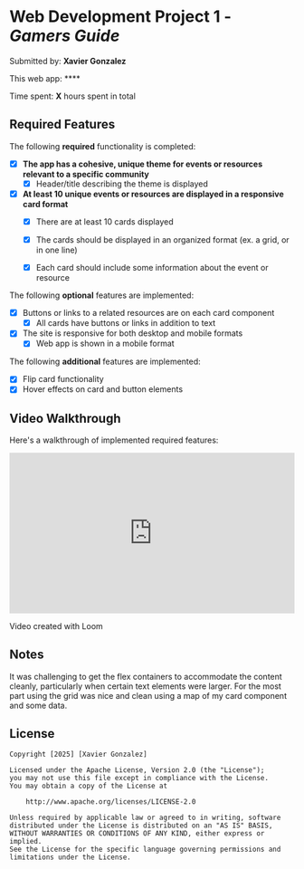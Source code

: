 # Web Development Project 1 - *Gamers Guide*

Submitted by: **Xavier Gonzalez**

This web app: ****

Time spent: **X** hours spent in total

## Required Features

The following **required** functionality is completed:

- [x] **The app has a cohesive, unique theme for events or resources relevant to a specific community**
  - [x] Header/title describing the theme is displayed
- [x] **At least 10 unique events or resources are displayed in a responsive card format**
  - [x] There are at least 10 cards displayed 
  - [x] The cards should be displayed in an organized format (ex. a grid, or in one line)
  - [x] Each card should include some information about the event or resource


The following **optional** features are implemented:

- [x] Buttons or links to a related resources are on each card component
  - [x] All cards have buttons or links in addition to text
- [x] The site is responsive for both desktop and mobile formats
  - [x] Web app is shown in a mobile format

The following **additional** features are implemented:

* [x] Flip card functionality
* [x] Hover effects on card and button elements

## Video Walkthrough

Here's a walkthrough of implemented required features:

<div style="position: relative; padding-bottom: 56.25%; height: 0;"><iframe src="https://www.loom.com/embed/4f46e356613d47548e20b36e39c494b0?sid=ef47d66f-f0e6-44bc-8cea-52535d1323ce" frameborder="0" webkitallowfullscreen mozallowfullscreen allowfullscreen style="position: absolute; top: 0; left: 0; width: 100%; height: 100%;"></iframe></div>

Video created with Loom  

## Notes

It was challenging to get the flex containers to accommodate the content cleanly, particularly when certain text elements were larger. For the most part using the grid was nice and clean using a map of my card component and some data.

## License

    Copyright [2025] [Xavier Gonzalez]

    Licensed under the Apache License, Version 2.0 (the "License");
    you may not use this file except in compliance with the License.
    You may obtain a copy of the License at

        http://www.apache.org/licenses/LICENSE-2.0

    Unless required by applicable law or agreed to in writing, software
    distributed under the License is distributed on an "AS IS" BASIS,
    WITHOUT WARRANTIES OR CONDITIONS OF ANY KIND, either express or implied.
    See the License for the specific language governing permissions and
    limitations under the License.
